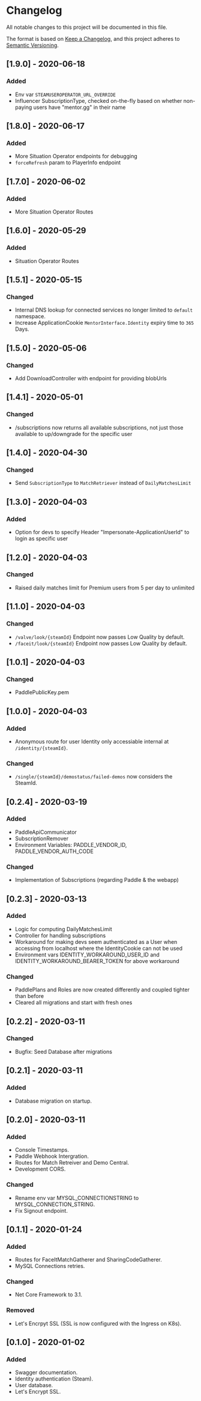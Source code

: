 # Changelog
All notable changes to this project will be documented in this file.

The format is based on [Keep a Changelog](https://keepachangelog.com/en/1.0.0/),
and this project adheres to [Semantic Versioning](https://semver.org/spec/v2.0.0.html).

## [1.9.0] - 2020-06-18
### Added
- Env var `STEAMUSEROPERATOR_URL_OVERRIDE`
- Influencer SubscriptionType, checked on-the-fly based on whether non-paying users have "mentor.gg" in their name

## [1.8.0] - 2020-06-17
### Added
- More Situation Operator endpoints for debugging
- `forceRefresh` param to PlayerInfo endpoint

## [1.7.0] - 2020-06-02
### Added
- More Situation Operator Routes

## [1.6.0] - 2020-05-29
### Added
- Situation Operator Routes

## [1.5.1] - 2020-05-15
### Changed
- Internal DNS lookup for connected services no longer limited to `default` namespace.
- Increase ApplicationCookie `MentorInterface.Identity` expiry time to `365` Days.

## [1.5.0] - 2020-05-06
### Changed
- Add DownloadController with endpoint for providing  blobUrls

## [1.4.1] - 2020-05-01
### Changed
- /subscriptions now returns all available subscriptions, not just those available to up/downgrade for the specific user

## [1.4.0] - 2020-04-30
### Changed
- Send `SubscriptionType` to `MatchRetriever` instead of `DailyMatchesLimit`

## [1.3.0] - 2020-04-03
### Added
- Option for devs to specify Header "Impersonate-ApplicationUserId" to login as specific user

## [1.2.0] - 2020-04-03
### Changed
- Raised daily matches limit for Premium users from 5 per day to unlimited

## [1.1.0] - 2020-04-03
### Changed
- `/valve/look/{steamId}` Endpoint now passes Low Quality by default.
- `/faceit/look/{steamId}` Endpoint now passes Low Quality by default.

## [1.0.1] - 2020-04-03
### Changed
- PaddlePublicKey.pem

## [1.0.0] - 2020-04-03
### Added
- Anonymous route for user Identity only accessiable internal at `/identity/{steamId}`.

### Changed
- `/single/{steamId}/demostatus/failed-demos` now considers the SteamId.

## [0.2.4] - 2020-03-19
### Added
- PaddleApiCommunicator
- SubscriptionRemover
- Environment Variables: PADDLE_VENDOR_ID, PADDLE_VENDOR_AUTH_CODE

### Changed
- Implementation of Subscriptions (regarding Paddle & the webapp)

## [0.2.3] - 2020-03-13
### Added
- Logic for computing DailyMatchesLimit
- Controller for handling subscriptions
- Workaround for making devs seem authenticated as a User when accessing from localhost where the IdentityCookie can not be used
- Environment vars IDENTITY_WORKAROUND_USER_ID and IDENTITY_WORKAROUND_BEARER_TOKEN for above workaround

### Changed
- PaddlePlans and Roles are now created differently and coupled tighter than before
- Cleared all migrations and start with fresh ones


## [0.2.2] - 2020-03-11
### Changed
- Bugfix: Seed Database after migrations

## [0.2.1] - 2020-03-11
### Added
- Database migration on startup.

## [0.2.0] - 2020-03-11
### Added
- Console Timestamps.
- Paddle Webhook Intergration.
- Routes for Match Retreiver and Demo Central.
- Development CORS.
### Changed
- Rename env var MYSQL_CONNECTIONSTRING to MYSQL_CONNECTION_STRING.
- Fix Signout endpoint.

## [0.1.1] - 2020-01-24
### Added
- Routes for FaceItMatchGatherer and SharingCodeGatherer.
- MySQL Connections retries.
### Changed
- Net Core Framework to 3.1.
### Removed
- Let's Encrpyt SSL (SSL is now configured with the Ingress on K8s).


## [0.1.0] - 2020-01-02 
### Added 
- Swagger documentation.
- Identity authentication (Steam).
- User database.
- Let's Encrypt SSL.
